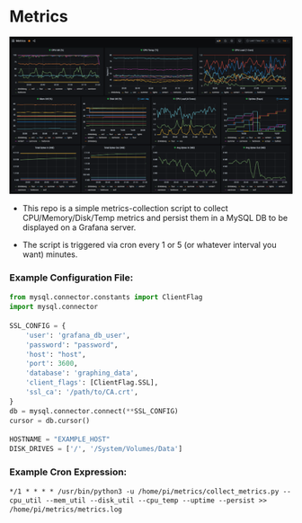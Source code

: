 # Metrics

![Grafana Screenshot](Grafana.png)

* This repo is a simple metrics-collection script to collect CPU/Memory/Disk/Temp metrics and persist them in a MySQL DB to be displayed on a Grafana server. 

* The script is triggered via cron every 1 or 5 (or whatever interval you want) minutes. 


### Example Configuration File:

```python
from mysql.connector.constants import ClientFlag
import mysql.connector

SSL_CONFIG = {
    'user': 'grafana_db_user',
    'password': "password",
    'host': "host",
    'port': 3600,
    'database': 'graphing_data',
    'client_flags': [ClientFlag.SSL],
    'ssl_ca': '/path/to/CA.crt',
}
db = mysql.connector.connect(**SSL_CONFIG)
cursor = db.cursor()

HOSTNAME = "EXAMPLE_HOST"
DISK_DRIVES = ['/', '/System/Volumes/Data']
```

### Example Cron Expression:

```shell
*/1 * * * * /usr/bin/python3 -u /home/pi/metrics/collect_metrics.py --cpu_util --mem_util --disk_util --cpu_temp --uptime --persist >> /home/pi/metrics/metrics.log
```


